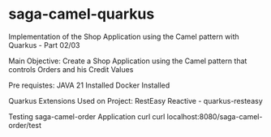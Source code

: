 # saga-camel-quarkus
Implementation of the Shop Application using the Camel pattern with Quarkus - Part 02/03

Main Objective: Create a Shop Application using the Camel pattern that controls Orders and his Credit Values

Pre requistes:
JAVA 21 Installed
Docker  Installed

Quarkus Extensions Used on Project:
RestEasy Reactive - quarkus-resteasy

Testing saga-camel-order Application
curl curl localhost:8080/saga-camel-order/test

